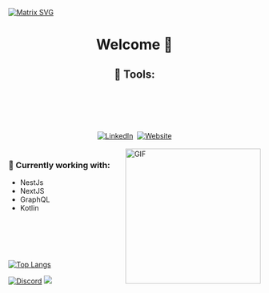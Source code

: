[![Matrix SVG](https://raw.githubusercontent.com/rodrigograca31/rodrigograca31/master/matrix.svg)](https://www.youtube.com/watch?v=SDkAGkd4NLc) 
<p>
  <h1 align="center"><b>Welcome 👋</b></h1>
</p>

<p>
  <h2 align="center"><b>🔧 Tools:</b></h2>
</p> 

<br>
<br>
<br>
<br>

<div align="center">
<br>
<a href="https://www.linkedin.com/in/eliel-michelmann-gaspar-5374a2195/"><img src="https://img.shields.io/badge/linkedin-%230077B5.svg?&style=for-the-badge&logo=linkedin&logoColor=white" alt="LinkedIn" /></a>&nbsp;
<a href="https://elielgaspar.xyz"><img alt="Website" src="https://img.shields.io/website?style=for-the-badge&up_message=portfolio&url=https%3A%2F%2Fkkvanonymous.github.io%2F"></a>
</div>

<br>

<img align="right" height="270px" alt="GIF" src="https://i.pinimg.com/originals/e4/26/70/e426702edf874b181aced1e2fa5c6cde.gif" />

### 🔧 Currently working with:
- NestJs
- NextJS
- GraphQL
- Kotlin

<br>
<br>
<br>
<br>

[![Top Langs](https://github-readme-stats.vercel.app/api/top-langs/?username=griffan113)](https://github.com/anuraghazra/github-readme-stats)


[![Discord](https://discordapp.com/api/guilds/689492899389505650/widget.png)](  https://discord.gg/XpTWUy72Cq)
<img src="https://github.com/punitkmryh/punitkmryh/blob/master/wave.svg" />
